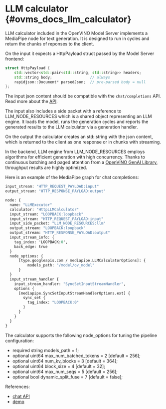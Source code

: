 # LLM calculator {#ovms_docs_llm_calculator}

LLM calculator included in the OpenVINO Model Server implements a MediaPipe node for text generation.
It is designed to run in cycles and return the chunks of reponses to the client.

On the input it expects a HttpPayload struct passed by the Model Server frontend:
```cpp
struct HttpPayload {
    std::vector<std::pair<std::string, std::string>> headers;
    std::string body;                 // always
    rapidjson::Document* parsedJson;  // pre-parsed body = null
};
```
The input json content should be compatible with the `chat/completions` API. Read more about the [API](./model_server_rest_api_chat.md).

The input also includes a side packet with a reference to LLM_NODE_RESOURCES which is a shared object representing an LLM engine. It loads the model, runs the generation cycles and reports the generated results to the LLM calculator via a generation handler.

On the output the calculator creates an std::string with the json content, which is returned to the client as one response or in chunks with streaming.

In the backend, LLM engine from LLM_NODE_RESOURCES employs algorithms for efficient generation with high concurrency.
Thanks to continuous batching and paged attention from a [OpenVINO GenAI Library](https://github.com/ilya-lavrenov/openvino.genai/tree/ct-beam-search/text_generation/causal_lm/cpp/continuous_batching/library), throughput results are highly optimized.


Here is an example of the MediaPipe graph for chat completions:
```protobuf
input_stream: "HTTP_REQUEST_PAYLOAD:input"
output_stream: "HTTP_RESPONSE_PAYLOAD:output"

node: {
  name: "LLMExecutor"
  calculator: "HttpLLMCalculator"
  input_stream: "LOOPBACK:loopback"
  input_stream: "HTTP_REQUEST_PAYLOAD:input"
  input_side_packet: "LLM_NODE_RESOURCES:llm"
  output_stream: "LOOPBACK:loopback"
  output_stream: "HTTP_RESPONSE_PAYLOAD:output"
  input_stream_info: {
    tag_index: 'LOOPBACK:0',
    back_edge: true
  }
  node_options: {
      [type.googleapis.com / mediapipe.LLMCalculatorOptions]: {
          models_path: "/model/ov_model"
      }
  }
  input_stream_handler {
    input_stream_handler: "SyncSetInputStreamHandler",
    options {
      [mediapipe.SyncSetInputStreamHandlerOptions.ext] {
        sync_set {
          tag_index: "LOOPBACK:0"
        }
      }
    }
  }
}
```

The calculator supports the following node_options for tuning the pipeline configuration:
-    required string models_path = 1;
-    optional uint64 max_num_batched_tokens = 2 [default = 256];
-    optional uint64 num_kv_blocks = 3 [default = 364];
-    optional uint64 block_size = 4 [default = 32];
-    optional uint64 max_num_seqs = 5 [default = 256];
-    optional bool dynamic_split_fuse = 7 [default = false];



References:
- [chat API](./model_server_rest_api_chat.md)
- [demo](./../demos/continuous_batching/)


